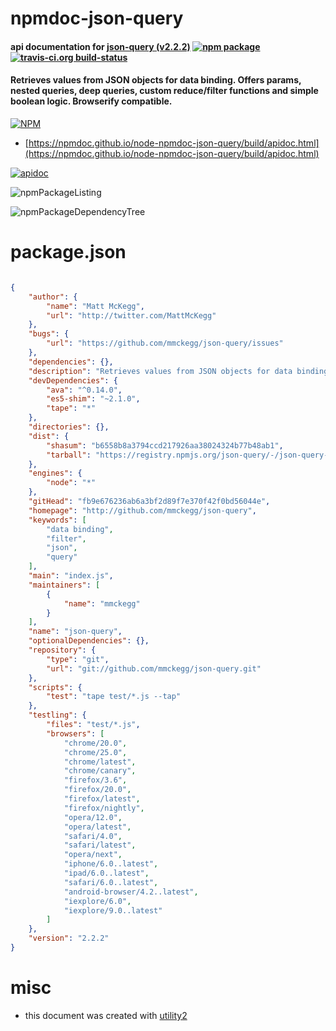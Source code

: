# npmdoc-json-query

#### api documentation for  [json-query (v2.2.2)](http://github.com/mmckegg/json-query)  [![npm package](https://img.shields.io/npm/v/npmdoc-json-query.svg?style=flat-square)](https://www.npmjs.org/package/npmdoc-json-query) [![travis-ci.org build-status](https://api.travis-ci.org/npmdoc/node-npmdoc-json-query.svg)](https://travis-ci.org/npmdoc/node-npmdoc-json-query)

#### Retrieves values from JSON objects for data binding. Offers params, nested queries, deep queries, custom reduce/filter functions and simple boolean logic. Browserify compatible.

[![NPM](https://nodei.co/npm/json-query.png?downloads=true&downloadRank=true&stars=true)](https://www.npmjs.com/package/json-query)

- [https://npmdoc.github.io/node-npmdoc-json-query/build/apidoc.html](https://npmdoc.github.io/node-npmdoc-json-query/build/apidoc.html)

[![apidoc](https://npmdoc.github.io/node-npmdoc-json-query/build/screenCapture.buildCi.browser.%252Ftmp%252Fbuild%252Fapidoc.html.png)](https://npmdoc.github.io/node-npmdoc-json-query/build/apidoc.html)

![npmPackageListing](https://npmdoc.github.io/node-npmdoc-json-query/build/screenCapture.npmPackageListing.svg)

![npmPackageDependencyTree](https://npmdoc.github.io/node-npmdoc-json-query/build/screenCapture.npmPackageDependencyTree.svg)



# package.json

```json

{
    "author": {
        "name": "Matt McKegg",
        "url": "http://twitter.com/MattMcKegg"
    },
    "bugs": {
        "url": "https://github.com/mmckegg/json-query/issues"
    },
    "dependencies": {},
    "description": "Retrieves values from JSON objects for data binding. Offers params, nested queries, deep queries, custom reduce/filter functions and simple boolean logic. Browserify compatible.",
    "devDependencies": {
        "ava": "^0.14.0",
        "es5-shim": "~2.1.0",
        "tape": "*"
    },
    "directories": {},
    "dist": {
        "shasum": "b6558b8a3794ccd217926aa38024324b77b48ab1",
        "tarball": "https://registry.npmjs.org/json-query/-/json-query-2.2.2.tgz"
    },
    "engines": {
        "node": "*"
    },
    "gitHead": "fb9e676236ab6a3bf2d89f7e370f42f0bd56044e",
    "homepage": "http://github.com/mmckegg/json-query",
    "keywords": [
        "data binding",
        "filter",
        "json",
        "query"
    ],
    "main": "index.js",
    "maintainers": [
        {
            "name": "mmckegg"
        }
    ],
    "name": "json-query",
    "optionalDependencies": {},
    "repository": {
        "type": "git",
        "url": "git://github.com/mmckegg/json-query.git"
    },
    "scripts": {
        "test": "tape test/*.js --tap"
    },
    "testling": {
        "files": "test/*.js",
        "browsers": [
            "chrome/20.0",
            "chrome/25.0",
            "chrome/latest",
            "chrome/canary",
            "firefox/3.6",
            "firefox/20.0",
            "firefox/latest",
            "firefox/nightly",
            "opera/12.0",
            "opera/latest",
            "safari/4.0",
            "safari/latest",
            "opera/next",
            "iphone/6.0..latest",
            "ipad/6.0..latest",
            "safari/6.0..latest",
            "android-browser/4.2..latest",
            "iexplore/6.0",
            "iexplore/9.0..latest"
        ]
    },
    "version": "2.2.2"
}
```



# misc
- this document was created with [utility2](https://github.com/kaizhu256/node-utility2)
